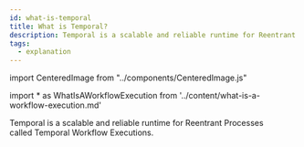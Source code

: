 ```yaml
---
id: what-is-temporal
title: What is Temporal?
description: Temporal is a scalable and reliable runtime for Reentrant Processes called Temporal Workflow Executions.
tags:
  - explanation
---
```


import CenteredImage from "../components/CenteredImage.js"

<!-- prettier-ignore -->
import * as WhatIsAWorkflowExecution from '../content/what-is-a-workflow-execution.md'

Temporal is a scalable and reliable runtime for Reentrant Processes called <preview page={WhatIsAWorkflowExecution}>Temporal Workflow Executions</preview>.

<!-- TODO content more appropriate for blog
:::note [Temporal's tenth rule](https://en.wikipedia.org/wiki/Greenspun%27s_tenth_rule)

Any sufficiently complex distributed system contains an ad-hoc, informally-specified, bug-ridden, slow implementation of half of temporal.io.

:::
-->

<CenteredImage
imagePath="/diagrams/temporal-system-simple.svg"
imageSize="75"
title="The Temporal System"
/>
